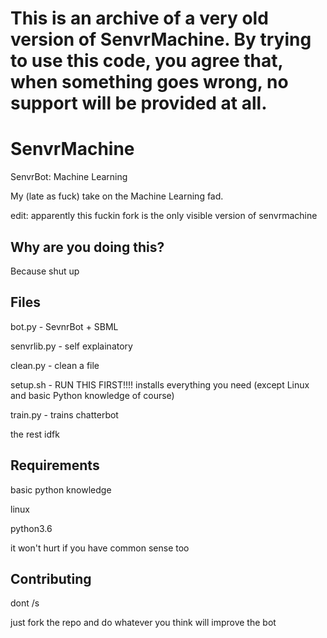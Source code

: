 # This is an archive of a very old version of SenvrMachine. By trying to use this code, you agree that, when something goes wrong, no support will be provided at all.

# SenvrMachine
SenvrBot: Machine Learning

My (late as fuck) take on the Machine Learning fad.

edit: apparently  this fuckin fork is the only visible version of senvrmachine

## Why are you doing this?
Because shut up

## Files

bot.py - SevnrBot + SBML

senvrlib.py - self explainatory

clean.py - clean a file

setup.sh - RUN THIS FIRST!!!! installs everything you need (except Linux and basic Python knowledge of course)

train.py - trains chatterbot

the rest idfk

## Requirements

basic python knowledge

linux

python3.6

it won't hurt if you have common sense too

## Contributing
dont /s

just fork the repo and do whatever you think will improve the bot
